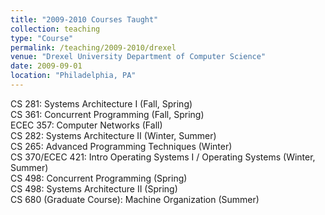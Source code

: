 ```yaml
---
title: "2009-2010 Courses Taught"
collection: teaching
type: "Course"
permalink: /teaching/2009-2010/drexel
venue: "Drexel University Department of Computer Science"
date: 2009-09-01
location: "Philadelphia, PA"
---
```


CS 281: Systems Architecture I (Fall, Spring)  
CS 361: Concurrent Programming (Fall, Spring)  
ECEC 357: Computer Networks (Fall)  
CS 282: Systems Architecture II (Winter, Summer)  
CS 265: Advanced Programming Techniques (Winter)  
CS 370/ECEC 421: Intro Operating Systems I / Operating Systems (Winter, Summer)  
CS 498: Concurrent Programming (Spring)  
CS 498: Systems Architecture II (Spring)  
CS 680 (Graduate Course): Machine Organization (Summer)  